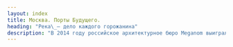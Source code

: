 ```yaml
---
layout: index
title: Москва. Порты Будущего.
heading: "Река\_— дело каждого горожанина"
description: "В 2014 году российское архитектурное бюро Meganom выиграло конкурс на разработку архитектурной концепции прибрежных территорий Москвы-реки и работает сейчас по\_заказу ГАУ «НИ и ПИ Градплан города Москвы». Перспективы проекта связаны с обеспечением социального, экономического и экологического развития территорий в\_долгосрочной перспективе.  Главные принципы проекта — охрана окружающей среды, социально-экономическое, транспортное, инженерное и\_градостроительное развитие (в рамках Стратегии развития территорий вдоль Москвы-реки, Приказ МКА от\_16.03.2017 г № 910). "
---
```



